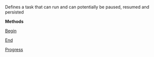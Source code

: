 Defines a task that can run and can potentially be paused, resumed and persisted

**Methods**

[Begin](Bifrost.Tasks.Task.Begin)


[End](Bifrost.Tasks.Task.End)


[Progress](Bifrost.Tasks.Task.Progress)
